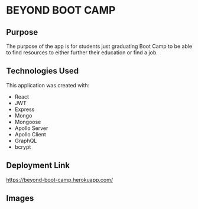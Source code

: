 # BEYOND BOOT CAMP
## Purpose
The purpose of the app is for students just graduating Boot Camp to be able to find resources to either further their education or find a job.
## Technologies Used
This application was created with:
* React
* JWT
* Express
* Mongo
* Mongoose
* Apollo Server
* Apollo Client
* GraphQL
* bcrypt
## Deployment Link
https://beyond-boot-camp.herokuapp.com/
## Images
